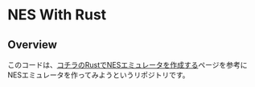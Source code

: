 # NES With Rust

## Overview

このコードは、[コチラのRustでNESエミュレータを作成する](https://bugzmanov.github.io/nes_ebook/chapter_1.html)ページを参考にNESエミュレータを作ってみようというリポジトリです。

